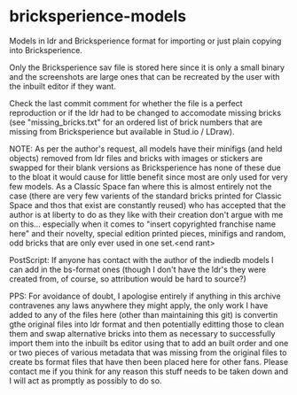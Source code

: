 # bricksperience-models

Models in ldr and Bricksperience format for importing or just plain copying into Bricksperience.

Only the Bricksperience sav file is stored here since it is only a small binary and the screenshots are large ones that can be recreated by the user with the inbuilt editor if they want.

Check the last commit comment for whether the file is a perfect reproduction or if the ldr had to be changed to accomodate missing bricks (see "missing_bricks.txt" for an ordered list of brick numbers that are missing from Bricksperience but available in Stud.io / LDraw).


NOTE: As per the author's request, all models have their minifigs (and held objects) removed from ldr files and bricks with images or stickers are swapped for their blank versions as Bricksperience has none of these due to the bloat it would cause for little benefit since most are only used for very few models. As a Classic Space fan where this is almost entirely not the case (there are very few varients of the standard bricks printed for Classic Space and thos that exist are constantly reused) who has accepted that the author is at liberty to do as they like with their creation don't argue with me on this... especially when it comes to "insert copyrighted franchise name here" and their novelty, special edition printed pieces, minifigs and random, odd bricks that are only ever used in one set.\<end rant\>


PostScript: If anyone has contact with the author of the indiedb models I can add in the bs-format ones (though I don't have the ldr's they were created from, of course, so attribution would be hard to source?)


PPS: For avoidance of doubt, I apologise entirely if anything in this archive contravenes any laws anywhere they might apply, the only work I have added to any of the files here (other than maintaining this git) is convertin gthe original files into ldr format and then potentially editting those to clean them and swap alternative bricks into them as necessary to successfully import them into the inbuilt bs editor using that to add an built order and one or two pieces of various metadata that was missing from the original files to create bs format files that have then been placed here for other fans. Please contact me if you think for any reason this stuff needs to be taken down and I will act as promptly as possibly to do so.
